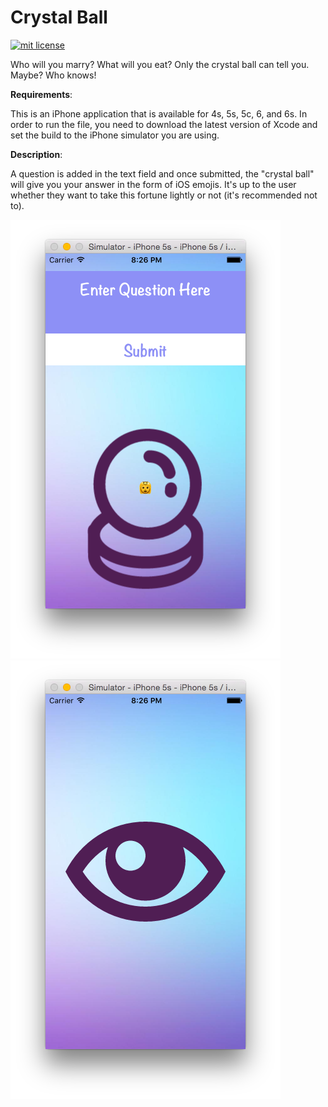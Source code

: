 # Crystal Ball

<a href="https://opensource.org/licenses/MIT"><img src="https://img.shields.io/badge/mit-license-brightgreen.svg" alt="mit license"></a>

Who will you marry? What will you eat? Only the crystal ball can tell you. Maybe? Who knows!

<b>Requirements</b>:

This is an iPhone application that is available for 4s, 5s, 5c, 6, and 6s. In order to run the file, you need to download the latest version of Xcode and set the build to the iPhone simulator you are using. 

<b>Description</b>:

A question is added in the text field and once submitted, the "crystal ball" will give you your answer in the form of iOS emojis. It's up to the user whether they want to take this fortune lightly or not (it's recommended not to).

![crystal ball](/images/cb3.png)
![crystal ball](/images/cb2.png)
